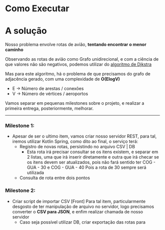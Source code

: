 # Como Executar

# A solução

Nosso problema envolve rotas de avião, **tentando encontrar o menor caminho**

Observando as rotas de avião como Grafo unidirecional, e com a ciência de que valores não são negativos,
podemos utilizar do [algoritmo de Djkstra](https://pt.wikipedia.org/wiki/Algoritmo_de_Dijkstra)

Mas para este algoritmo, há o problema de que precisamos do grafo de adjacência gerado, com uma complexidade de **O(ElogV)**

- E -> Número de arestas / conexões
- V -> Número de vértices / aeroportos

Vamos separar em pequenas milestones sobre o projeto, e realizar a primeira entrega, posteriormente, melhorar.

---

### Milestone 1:

- Apesar de ser o ultimo item, vamos criar nosso servidor REST, para tal, iremos utilizar Kotlin Spring, como dito ao final, o serviço terá:
  - Registro de novas rotas, persistindo no arquivo CSV | DB
    - Esta rota irá precisar consultar se os itens existem, e separar em 2 listas, uma que irá inserir diretamente e outra que irá checar se os itens devem ser atualizados, pois não fará sentido ter
    COG - GUA - 30 e COG - GUA - 40
    Pois a rota de 30 sempre será utilizada
  - Consulta de rota entre dois pontos

### Milestone 2:
- Criar script de importar CSV [Front]
Para tal item, particularmente desgosto de ter manipulação de arquivo no servidor, logo precisamos converter o **CSV para JSON**, e enfim realizar chamada de nosso servidor
  - Caso seja possível utilizar DB, criar exportação das rotas para